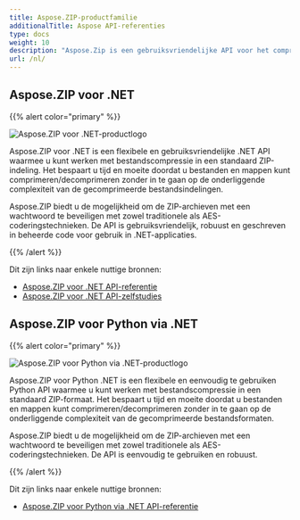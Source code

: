 ```yaml
---
title: Aspose.ZIP-productfamilie
additionalTitle: Aspose API-referenties
type: docs
weight: 10
description: "Aspose.Zip is een gebruiksvriendelijke API voor het comprimeren, extraheren en verwerken van gecomprimeerde bestanden in Zip-, RAR- of 7Zip-indeling. Past codering toe met behulp van ZipCrypto of AES128, 192 en AES256."
url: /nl/
---
```


## Aspose.ZIP voor .NET

{{% alert color="primary" %}} 

![Aspose.ZIP voor .NET-productlogo](../home_1.png)


Aspose.ZIP voor .NET is een flexibele en gebruiksvriendelijke .NET API waarmee u kunt werken met bestandscompressie in een standaard ZIP-indeling. Het bespaart u tijd en moeite doordat u bestanden en mappen kunt comprimeren/decomprimeren zonder in te gaan op de onderliggende complexiteit van de gecomprimeerde bestandsindelingen.

Aspose.ZIP biedt u de mogelijkheid om de ZIP-archieven met een wachtwoord te beveiligen met zowel traditionele als AES-coderingstechnieken. De API is gebruiksvriendelijk, robuust en geschreven in beheerde code voor gebruik in .NET-applicaties.

{{% /alert %}} 

Dit zijn links naar enkele nuttige bronnen:
- [Aspose.ZIP voor .NET API-referentie](/zip/nl/net/)
- [Aspose.ZIP voor .NET API-zelfstudies](/tutorials/zip/net/)

## Aspose.ZIP voor Python via .NET

{{% alert color="primary" %}} 

![Aspose.ZIP voor Python via .NET-productlogo](../home_2.png)

Aspose.ZIP voor Python .NET is een flexibele en eenvoudig te gebruiken Python API waarmee u kunt werken met bestandscompressie in een standaard ZIP-formaat. Het bespaart u tijd en moeite doordat u bestanden en mappen kunt comprimeren/decomprimeren zonder in te gaan op de onderliggende complexiteit van de gecomprimeerde bestandsformaten.

Aspose.ZIP biedt u de mogelijkheid om de ZIP-archieven met een wachtwoord te beveiligen met zowel traditionele als AES-coderingstechnieken. De API is eenvoudig te gebruiken en robuust.

{{% /alert %}} 

Dit zijn links naar enkele nuttige bronnen:
- [Aspose.ZIP voor Python via .NET API-referentie](/zip/python-net/)